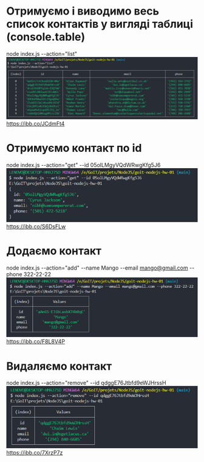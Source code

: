 # Отримуємо і виводимо весь список контактів у вигляді таблиці (console.table)

node index.js --action="list"
![node index.js --action="list"](./assets/list.png)
https://ibb.co/JCdmFt4

# Отримуємо контакт по id

node index.js --action="get" --id 05olLMgyVQdWRwgKfg5J6
![node index.js --action="get"](./assets/get.png)
https://ibb.co/S6DsFLw

# Додаємо контакт

node index.js --action="add" --name Mango --email mango@gmail.com --phone 322-22-22
![node index.js --action="add" --name Mango --email mango@gmail.com --phone 322-22-22 ](./assets/add.png)
https://ibb.co/F8L8V4P

# Видаляємо контакт

node index.js --action="remove" --id qdggE76Jtbfd9eWJHrssH
![node index.js --action="remove" --id qdggE76Jtbfd9eWJHrssH ](./assets/remove.png)
https://ibb.co/7XrzP7z
